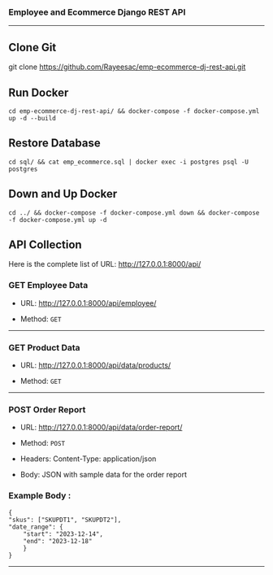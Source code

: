 ### Employee and Ecommerce Django REST API
----------

Clone Git
----------

git clone https://github.com/Rayeesac/emp-ecommerce-dj-rest-api.git

Run Docker 
----------

```
cd emp-ecommerce-dj-rest-api/ && docker-compose -f docker-compose.yml up -d --build
```

Restore Database
---------

```
cd sql/ && cat emp_ecommerce.sql | docker exec -i postgres psql -U postgres
```

Down and Up Docker
--------

```
cd ../ && docker-compose -f docker-compose.yml down && docker-compose -f docker-compose.yml up -d
```

API Collection
-------------------

Here is the complete list of URL: http://127.0.0.1:8000/api/

### GET Employee Data

- URL: http://127.0.0.1:8000/api/employee/

- Method: `GET`

---

### GET Product Data

- URL: http://127.0.0.1:8000/api/data/products/

- Method: `GET`

---

### POST Order Report

- URL: http://127.0.0.1:8000/api/data/order-report/

- Method: `POST`

- Headers: Content-Type: application/json

- Body: JSON with sample data for the order report

### Example Body :

```
{
"skus": ["SKUPDT1", "SKUPDT2"],
"date_range": {
    "start": "2023-12-14",
    "end": "2023-12-18"
    }
}
```

---